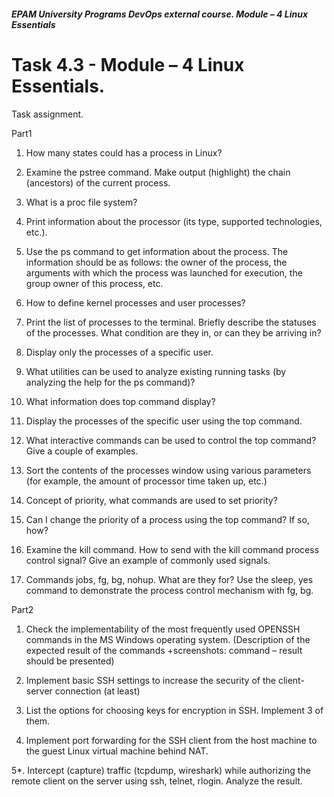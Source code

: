 ##### EPAM University Programs DevOps external course. Module – 4 Linux Essentials

# Task 4.3 - Module – 4 Linux Essentials.

Task assignment.

Part1
1. How many states could has a process in Linux?

2. Examine the pstree command. Make output (highlight) the chain (ancestors) of the current process.

3. What is a proc file system?

4. Print information about the processor (its type, supported technologies, etc.).

5. Use the ps command to get information about the process. The information should be as follows: the owner of the process, the arguments with which the process was launched for execution, the group owner of this process, etc.

6. How to define kernel processes and user processes?

7. Print the list of processes to the terminal. Briefly describe the statuses of the processes. What condition are they in, or can they be arriving in?

8. Display only the processes of a specific user.

9. What utilities can be used to analyze existing running tasks (by analyzing the help for the ps command)?

10. What information does top command display?

11. Display the processes of the specific user using the top command.

12. What interactive commands can be used to control the top command? Give a couple of examples.

13. Sort the contents of the processes window using various parameters (for example, the amount of processor time taken up, etc.)

14. Concept of priority, what commands are used to set priority?

15. Can I change the priority of a process using the top command? If so, how?

16. Examine the kill command. How to send with the kill command process control signal? Give an example of commonly used signals.

17. Commands jobs, fg, bg, nohup. What are they for? Use the sleep, yes command to demonstrate the process control mechanism with fg, bg.


Part2
1. Check the implementability of the most frequently used OPENSSH commands in the MS Windows operating system. (Description of the expected result of the commands +screenshots: command – result should be presented)

2. Implement basic SSH settings to increase the security of the client-server connection (at least)

3. List the options for choosing keys for encryption in SSH. Implement 3 of them.

4. Implement port forwarding for the SSH client from the host machine to the guest Linux virtual machine behind NAT.

5*. Intercept (capture) traffic (tcpdump, wireshark) while authorizing the remote client on the server using ssh, telnet, rlogin. Analyze the result.